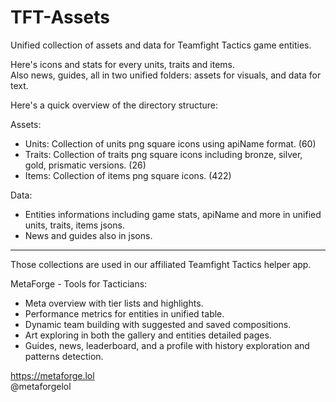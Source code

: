 # TFT-Assets
Unified collection of assets and data for Teamfight Tactics game entities.

Here's icons and stats for every units, traits and items.  
Also news, guides, all in two unified folders: assets for visuals, and data for text.
 
Here's a quick overview of the directory structure:

Assets:  
- Units: Collection of units png square icons using apiName format. (60)  
- Traits: Collection of traits png square icons including bronze, silver, gold, prismatic versions. (26)  
- Items: Collection of items png square icons. (422)
  
Data:  
- Entities informations including game stats, apiName and more in unified units, traits, items jsons.  
- News and guides also in jsons.  

------------------------  

Those collections are used in our affiliated Teamfight Tactics helper app.

MetaForge - Tools for Tacticians:
- Meta overview with tier lists and highlights.
- Performance metrics for entities in unified table.
- Dynamic team building with suggested and saved compositions.
- Art exploring in both the gallery and entities detailed pages.
- Guides, news, leaderboard, and a profile with history exploration and patterns detection.

https://metaforge.lol  
@metaforgelol

